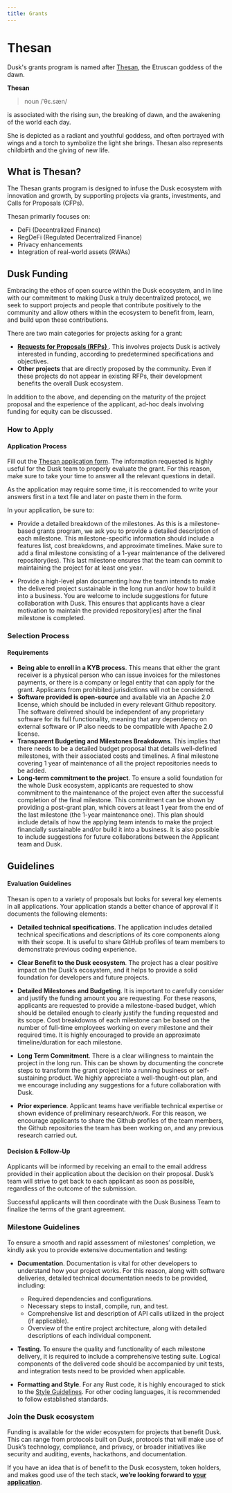 ```yaml
---
title: Grants 
---
```


# Thesan

Dusk's grants program is named after <a href="https://en.wikipedia.org/wiki/Thesan" target="_blank">Thesan</a>, the Etruscan goddess of the dawn.

__Thesan__

> noun
> /ˈθɛ.sæn/

is associated with the rising sun, the breaking of dawn, and the awakening of the world each day.

She is depicted as a radiant and youthful goddess, and often portrayed with wings and a torch to symbolize the light she brings. Thesan also represents childbirth and the giving of new life. 

## What is Thesan?

The Thesan grants program is designed to infuse the Dusk ecosystem with innovation and growth, by supporting projects via grants, investments, and Calls for Proposals (CFPs).

Thesan primarily focuses on:
- DeFi (Decentralized Finance)
- RegDeFi (Regulated Decentralized Finance)
- Privacy enhancements
- Integration of real-world assets (RWAs)

## Dusk Funding

Embracing the ethos of open source within the Dusk ecosystem, and in line with our commitment to making Dusk a truly decentralized protocol, we seek to support projects and people that contribute positively to the community and allow others within the ecosystem to benefit from, learn, and build upon these contributions.

There are two main categories for projects asking for a grant:

- <a href="http://docs.dusk.network/grants/rfps/rfps_overview" target="_blank"> **Requests for Proposals (RFPs)** </a>. This involves projects Dusk is actively interested in funding, according to predetermined specifications and objectives.
- **Other projects** that are directly proposed by the community. Even if these projects do not appear in existing RFPs, their development benefits the overall Dusk ecosystem.

In addition to the above, and depending on the maturity of the project proposal and the experience of the applicant, ad-hoc deals involving funding for equity can be discussed.

### How to Apply

#### Application Process

Fill out the [Thesan application form](https://qfisyyuui1g.typeform.com/to/uAucnWFJ). 
The information requested is highly useful for the Dusk team to properly evaluate the grant. For this reason, make sure to take your time to answer all the relevant questions in detail.

As the application may require some time, it is reccomended to write your answers first in a text file and later on paste them in the form.

In your application, be sure to:

- Provide a detailed breakdown of the milestones. As this is a milestone-based grants program, we ask you to provide a detailed description of each milestone. This milestone-specific information should include a features list, cost breakdowns, and approximate timelines. Make sure to add a final milestone consisting of a 1-year maintenance of the delivered repository(ies). This last milestone ensures that the team can commit to maintaining the project for at least one year.

- Provide a high-level plan documenting how the team intends to make the delivered project sustainable in the long run and/or how to build it into a business. You are welcome to include suggestions for future collaboration with Dusk. This ensures that applicants have a clear motivation to maintain the provided repository(ies) after the final milestone is completed.

### Selection Process

#### Requirements

- **Being able to enroll in a KYB process**. This means that either the grant receiver is a physical person who can issue invoices for the milestones payments, or there is a company or legal entity that can apply for the grant. Applicants from prohibited jurisdictions will not be considered.
- **Software provided is open-source** and available via an Apache 2.0 license, which should be included in every relevant Github repository. The software delivered should be independent of any proprietary software for its full functionality, meaning that any dependency on external software or IP also needs to be compatible with Apache 2.0 license.
- **Transparent Budgeting and Milestones Breakdowns**. This implies that there needs to be a detailed budget proposal that details well-defined milestones, with their associated costs and timelines. A final milestone covering 1 year of maintenance of all the project repositories needs to be added. 
- **Long-term commitment to the project**. To ensure a solid foundation for the whole Dusk ecosystem, applicants are requested to show commitment to the maintenance of the project even after the successful completion of the final milestone. This commitment can be shown by providing a post-grant plan, which covers at least 1 year from the end of the last milestone (the 1-year maintenance one). This plan should include details of how the applying team intends to make the project financially sustainable and/or build it into a business. It is also possible to include suggestions for future collaborations between the Applicant team and Dusk.

## Guidelines

#### Evaluation Guidelines

Thesan is open to a variety of proposals but looks for several key elements in all applications. Your application stands a better chance of approval if it documents the following elements:

- **Detailed technical specifications**. The application includes detailed technical specifications and descriptions of its core components along with their scope. It is useful to share GitHub profiles of team members to demonstrate previous coding experience.

- **Clear Benefit to the Dusk ecosystem**. The project has a clear positive impact on the Dusk’s ecosystem, and it helps to provide a solid foundation for developers and future projects.

- **Detailed Milestones and Budgeting**. It is important to carefully consider and justify the funding amount you are requesting.
For these reasons, applicants are requested to provide a milestone-based budget, which should be detailed enough to clearly justify the funding requested and its scope. Cost breakdowns of each milestone can be based on the number of full-time employees working on every milestone and their required time. It is highly encouraged to provide an approximate timeline/duration for each milestone.

- **Long Term Commitment**. There is a clear willingness to maintain the project in the long run. This can be shown by documenting the concrete steps to transform the grant project into a running business or self-sustaining product. We highly appreciate a well-thought-out plan, and we encourage including any suggestions for a future collaboration with Dusk.

- **Prior experience**. Applicant teams have verifiable technical expertise or shown evidence of preliminary research/work. For this reason, we encourage applicants to share the Github profiles of the team members, the Github repositories the team has been working on, and any previous research carried out.

#### Decision & Follow-Up
Applicants will be informed by receiving an email to the email address provided in their application about the decision on their proposal. Dusk’s team will strive to get back to each applicant as soon as possible, regardless of the outcome of the submission.

Successful applicants will then coordinate with the Dusk Business Team to finalize the terms of the grant agreement.

### Milestone Guidelines

To ensure a smooth and rapid assessment of milestones’ completion, we kindly ask you to provide extensive documentation and testing:

- **Documentation**. Documentation is vital for other developers to understand how your project works. For this reason, along with software deliveries, detailed technical documentation needs to be provided, including:

  - Required dependencies and configurations.
  - Necessary steps to install, compile, run, and test.
  - Comprehensive list and description of API calls utilized in the project (if applicable).
  - Overview of the entire project architecture, along with detailed descriptions of each individual component.

- **Testing**. To ensure the quality and functionality of each milestone delivery, it is required to include a comprehensive testing suite. Logical components of the delivered code should be accompanied by unit tests, and integration tests need to be provided when applicable.

- **Formatting and Style**. For any Rust code, it is highly encouraged to stick to the <a href="https://doc.rust-lang.org/1.0.0/style/README.html" target="_blank">Style Guidelines</a>. For other coding languages, it is recommended to follow established standards.

### Join the Dusk ecosystem

Funding is available for the wider ecosystem for projects that benefit Dusk. This can range from protocols built on Dusk, protocols that will make use of Dusk’s technology, compliance, and privacy, or broader initiatives like security and auditing, events, hackathons, and documentation. 

If you have an idea that is of benefit to the Dusk ecosystem, token holders, and makes good use of the tech stack,
**we’re looking forward to [your application](https://qfisyyuui1g.typeform.com/to/uAucnWFJ)**. 
